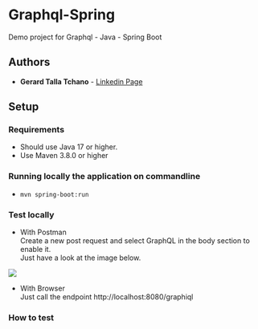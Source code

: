 # Graphql-Spring
Demo project for Graphql - Java - Spring Boot

## Authors
* **Gerard Talla Tchano** - [Linkedin Page](https://www.linkedin.com/in/gerard-talla-tchano-a028a8135/)

## Setup
### Requirements
* Should use Java 17 or higher.
* Use Maven 3.8.0 or higher

### Running locally the application on commandline
* ```mvn spring-boot:run```

### Test locally
* With Postman   
  Create a new post request and select GraphQL in the body section to enable it.  
Just have a look at the image below.

![](../../../../Desktop/postman-graphql.png)

* With Browser <br /> 
Just call the endpoint http://localhost:8080/graphiql
### How to test
